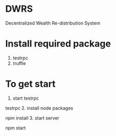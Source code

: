 # DWRS
Decentralized Wealth Re-distribution System

# Install required package
1. testrpc
2. truffle


# To get start
1. start testrpc

testrpc
2. install node packages

npm install
3. start server

npm start
